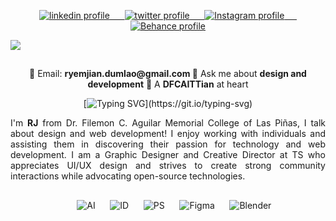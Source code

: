 <p align="center">
 <a href="https://www.linkedin.com/in/mynrjad/">
    <img alt="linkedin profile" title="Follow Me on LinkedIn" src="https://img.shields.io/badge/mynrjad-2E43D4?style=for-the-badge&logo=linkedin&logoColor=white">
&nbsp;&nbsp;&nbsp;&nbsp;
  </a>
 <a href="https://twitter.com/mynrjad">
    <img alt="twitter profile" title="Follow Me on Twitter" src="https://img.shields.io/badge/mynrjad-2E43D4?style=for-the-badge&logo=twitter&logoColor=white">
&nbsp;&nbsp;&nbsp;&nbsp;
  </a>
<a href="https://www.instagram.com/mynrjad/">
    <img alt="Instagram profile" title="Follow Me on Insta" src="https://img.shields.io/badge/mynrjad-2E43D4?style=for-the-badge&logo=instagram&logoColor=white">
&nbsp;&nbsp;&nbsp;&nbsp;
  </a>
<a href="https://www.behance.net/mynrjad">
    <img alt="Behance profile" title="Follow Me on Behance" src="https://img.shields.io/badge/mynrjad-2E43D4?style=for-the-badge&logo=behance&logoColor=white">
  </a>
</p>

<img src="https://github.com/mynrjad/mynrjad/blob/main/GitHub%20Banner_Mynrjad.png" /> 

##

<div align="center"> 🔵 Email: <b>ryemjian.dumlao@gmail.com </b> 🔵 Ask me about <b>design and development</b> 🔵 A <b>DFCAITTian</b> at heart </div>

<div align="center">

[![Typing SVG](https://readme-typing-svg.demolab.com?font=Argentum+Sans&pause=1000&color=FFFFFF&center=true&width=600&height=70&lines=Git+Together+for+a+Bright+Future.)](https://git.io/typing-svg)
</div>  

<div style="text-align: justify" align="center">
I'm <b>RJ</b> from Dr. Filemon C. Aguilar Memorial College of Las Piñas, I talk about design and web development! I enjoy working with individuals and assisting them in discovering their passion for technology and web development. I am a Graphic Designer and Creative Director at TS who appreciates UI/UX design and strives to create strong community interactions while advocating open-source technologies. 
</div> 

##

<p align="center">
&nbsp;&nbsp;&nbsp;&nbsp;
    <img alt="AI"  src="https://img.shields.io/badge/Adobe%20Illustrator-FF9A00?style=for-the-badge&logo=adobe%20illustrator&logoColor=white">
&nbsp;&nbsp;&nbsp;&nbsp;
 <img alt="ID"  src="https://img.shields.io/badge/Adobe%20InDesign-FF3366?style=for-the-badge&logo=Adobe%20InDesign&logoColor=white">
&nbsp;&nbsp;&nbsp;&nbsp;
    <img alt="PS"  src="https://img.shields.io/badge/Adobe%20Photoshop-31A8FF?style=for-the-badge&logo=Adobe%20Photoshop&logoColor=black">
&nbsp;&nbsp;&nbsp;&nbsp;
    <img alt="Figma"  src="https://img.shields.io/badge/Figma-F24E1E?style=for-the-badge&logo=figma&logoColor=white">
&nbsp;&nbsp;&nbsp;&nbsp;
    <img alt="Blender"  src="https://img.shields.io/badge/blender-%23F5792A.svg?style=for-the-badge&logo=blender&logoColor=white">
 </p>

##



